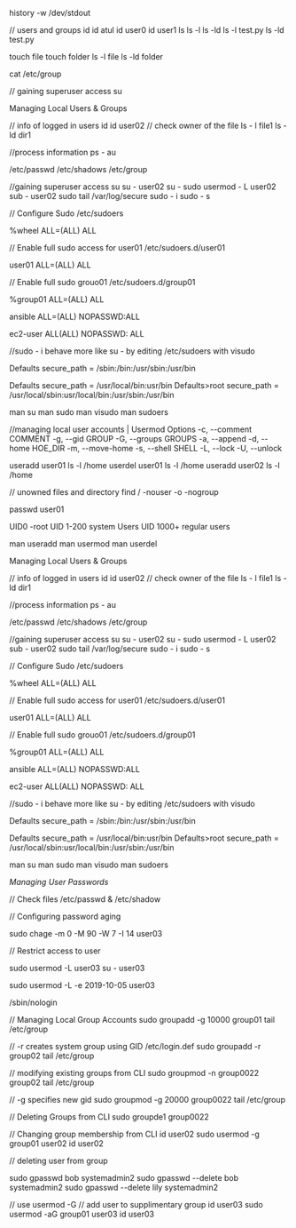 history -w /dev/stdout

// users and groups
id
id atul
id user0
id user1
ls
ls -l
ls -ld
ls -l test.py
ls -ld test.py

touch file
touch folder
ls -l file
ls -ld folder

cat /etc/group

// gaining superuser access
su

Managing Local Users & Groups

// info of logged in users
id
id user02
// check owner of the file
ls - l file1
ls - ld dir1

//process information
ps - au

/etc/passwd
/etc/shadows
/etc/group

//gaining superuser access
su
su - user02
su -
sudo usermod - L user02
sub - user02
sudo tail /var/log/secure
sudo - i
sudo - s

// Configure Sudo
/etc/sudoers

%wheel     ALL=(ALL)        ALL

// Enable full sudo access for user01
/etc/sudoers.d/user01

user01 ALL=(ALL) ALL

// Enable full sudo grouo01
/etc/sudoers.d/group01

%group01 ALL=(ALL) ALL

ansible ALL=(ALL) NOPASSWD:ALL

ec2-user ALL(ALL) NOPASSWD: ALL

//sudo - i behave more like su - by editing /etc/sudoers with visudo

Defaults secure_path = /sbin:/bin:/usr/sbin:/usr/bin

Defaults secure_path = /usr/local/bin:usr/bin
Defaults>root secure_path = /usr/local/sbin:usr/local/bin:/usr/sbin:/usr/bin

man su
man sudo
man visudo
man sudoers

//managing local user accounts | Usermod Options
-c, --comment COMMENT
-g, --gid GROUP
-G, --groups GROUPS
-a, --append
-d, --home HOE_DIR
-m, --move-home
-s, --shell SHELL
-L, --lock 
-U, --unlock 

useradd user01
ls -l /home
userdel user01
ls -l /home
useradd user02
ls -l /home

// unowned files and directory
find / -nouser -o -nogroup

passwd user01

UID0 -root
UID 1-200 	system Users
UID 1000+ regular users

man useradd
man usermod
man userdel

Managing Local Users & Groups

// info of logged in users
id
id user02
// check owner of the file
ls - l file1
ls - ld dir1

//process information
ps - au

/etc/passwd
/etc/shadows
/etc/group

//gaining superuser access
su
su - user02
su -
sudo usermod - L user02
sub - user02
sudo tail /var/log/secure
sudo - i
sudo - s

// Configure Sudo
/etc/sudoers

%wheel     ALL=(ALL)        ALL

// Enable full sudo access for user01
/etc/sudoers.d/user01

user01 ALL=(ALL) ALL

// Enable full sudo grouo01
/etc/sudoers.d/group01

%group01 ALL=(ALL) ALL

ansible ALL=(ALL) NOPASSWD:ALL

ec2-user ALL(ALL) NOPASSWD: ALL

//sudo - i behave more like su - by editing /etc/sudoers with visudo

Defaults secure_path = /sbin:/bin:/usr/sbin:/usr/bin

Defaults secure_path = /usr/local/bin:usr/bin
Defaults>root secure_path = /usr/local/sbin:usr/local/bin:/usr/sbin:/usr/bin

man su
man sudo
man visudo
man sudoers

*Managing User Passwords*

// Check files /etc/passwd  & /etc/shadow

// Configuring password aging

sudo chage -m 0 -M 90 -W 7 -I 14 user03

// Restrict access to user 

sudo usermod -L user03
su - user03

sudo usermod -L -e 2019-10-05 user03

/sbin/nologin

// Managing Local Group Accounts
sudo groupadd -g 10000 group01
tail /etc/group

// -r creates system group using GID /etc/login.def
sudo groupadd -r group02
tail /etc/group

// modifying existing groups from CLI
sudo groupmod -n group0022 group02
tail /etc/group

// -g specifies new gid
sudo groupmod -g 20000 group0022
tail /etc/group

// Deleting Groups from CLI
sudo groupde1 group0022

// Changing group membership from CLI
id user02
sudo usermod -g group01 user02
id user02

// deleting user from group 

sudo gpasswd bob systemadmin2
sudo gpasswd --delete bob systemadmin2
sudo gpasswd --delete lily systemadmin2

// use usermod -G 
// add user to supplimentary group
id user03
sudo usermod -aG group01 user03
id user03 